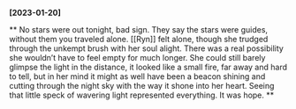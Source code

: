 **[2023-01-20]**

** 
No stars were out tonight, bad sign. They say the stars were guides, without them you traveled alone. [[Ryn]] felt alone, though she trudged through the unkempt brush with her soul alight. There was a real possibility she wouldn’t have to feel empty for much longer. She could still barely glimpse the light in the distance, it looked like a small fire, far away and hard to tell, but in her mind it might as well have been a beacon shining and cutting through the night sky with the way it shone into her heart. Seeing that little speck of wavering light represented everything. 
It was hope.
**